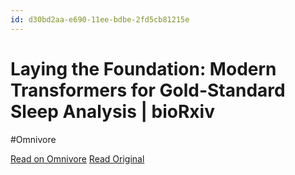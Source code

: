 ```yaml
---
id: d30bd2aa-e690-11ee-bdbe-2fd5cb81215e
---
```


# Laying the Foundation: Modern Transformers for Gold-Standard Sleep Analysis | bioRxiv
#Omnivore

[Read on Omnivore](https://omnivore.app/me/laying-the-foundation-modern-transformers-for-gold-standard-slee-18e5ae62e74)
[Read Original](https://www.biorxiv.org/content/10.1101/2024.01.18.576246v2?rss=1)


